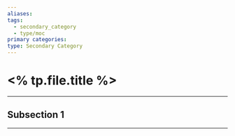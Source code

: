 ```yaml
---
aliases:
tags:
  - secondary_category
  - type/moc
primary categories:
type: Secondary Category
---
```

# <% tp.file.title %>

***

## Subsection 1



***
